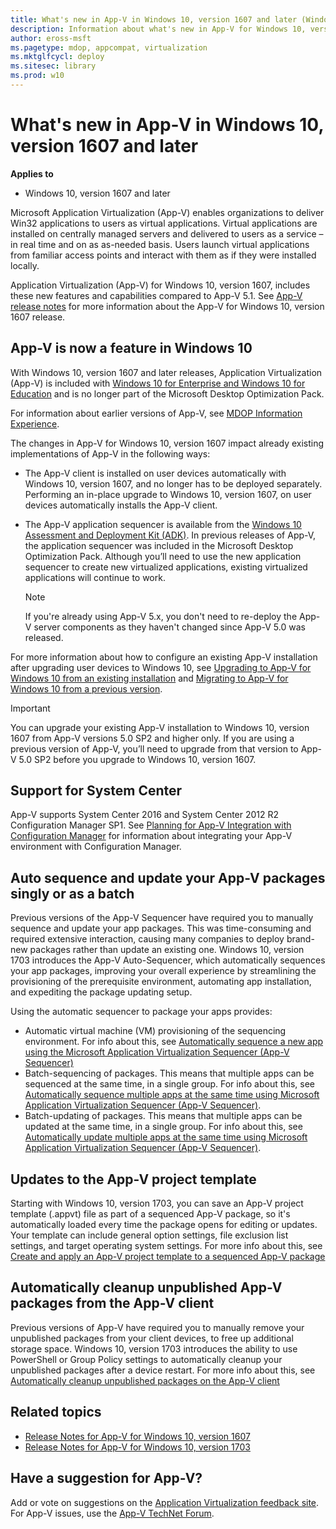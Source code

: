 ```yaml
---
title: What's new in App-V in Windows 10, version 1607 and later (Windows 10)
description: Information about what's new in App-V for Windows 10, version 1607 and later. 
author: eross-msft
ms.pagetype: mdop, appcompat, virtualization
ms.mktglfcycl: deploy
ms.sitesec: library
ms.prod: w10
---
```



# What's new in App-V in Windows 10, version 1607 and later

**Applies to**
-   Windows 10, version 1607 and later

Microsoft Application Virtualization (App-V) enables organizations to deliver Win32 applications to users as virtual applications. Virtual applications are installed on centrally managed servers and delivered to users as a service – in real time and on as as-needed basis. Users launch virtual applications from familiar access points and interact with them as if they were installed locally. 

Application Virtualization (App-V) for Windows 10, version 1607, includes these new features and capabilities compared to App-V 5.1. See [App-V release notes](appv-release-notes-for-appv-for-windows.md) for more information about the App-V for Windows 10, version 1607 release.

## App-V is now a feature in Windows 10
With Windows 10, version 1607 and later releases, Application Virtualization (App-V) is included with [Windows 10 for Enterprise and Windows 10 for Education](https://www.microsoft.com/en-us/WindowsForBusiness/windows-product-home) and is no longer part of the Microsoft Desktop Optimization Pack. 

For information about earlier versions of App-V, see [MDOP Information Experience](https://technet.microsoft.com/itpro/mdop/index).

The changes in App-V for Windows 10, version 1607 impact already existing implementations of App-V in the following ways:

-   The App-V client is installed on user devices automatically with Windows 10, version 1607, and no longer has to be deployed separately. Performing an in-place upgrade to Windows 10, version 1607, on user devices automatically installs the App-V client.

-   The App-V application sequencer is available from the [Windows 10 Assessment and Deployment Kit (ADK)](https://developer.microsoft.com/windows/hardware/windows-assessment-deployment-kit). In previous releases of App-V, the application sequencer was included in the Microsoft Desktop Optimization Pack. Although you’ll need to use the new application sequencer to create new virtualized applications, existing virtualized applications will continue to work.

    >[!NOTE]
    >If you're already using App-V 5.x, you don't need to re-deploy the App-V server components as they haven't changed since App-V 5.0 was released. 

For more information about how to configure an existing App-V installation after upgrading user devices to Windows 10, see [Upgrading to App-V for Windows 10 from an existing installation](appv-upgrading-to-app-v-for-windows-10-from-an-existing-installation.md) and [Migrating to App-V for Windows 10 from a previous version](appv-migrating-to-appv-from-a-previous-version.md).

>[!IMPORTANT]
>You can upgrade your existing App-V installation to Windows 10, version 1607 from App-V versions 5.0 SP2 and higher only. If you are using a previous version of App-V, you’ll need to upgrade from that version to App-V 5.0 SP2 before you upgrade to Windows 10, version 1607.
 
## Support for System Center 
App-V supports System Center 2016 and System Center 2012 R2 Configuration Manager SP1. See [Planning for App-V Integration with Configuration Manager](https://technet.microsoft.com/library/jj822982.aspx) for information about integrating your App-V environment with Configuration Manager.

## Auto sequence and update your App-V packages singly or as a batch
Previous versions of the App-V Sequencer have required you to manually sequence and update your app packages. This was time-consuming and required extensive interaction, causing many companies to deploy brand-new packages rather than update an existing one. Windows 10, version 1703 introduces the App-V Auto-Sequencer, which automatically sequences your app packages, improving your overall experience by streamlining the provisioning of the prerequisite environment, automating app installation, and expediting the package updating setup.

Using the automatic sequencer to package your apps provides:
-  Automatic virtual machine (VM) provisioning of the sequencing environment. For info about this, see [Automatically sequence a new app using the Microsoft Application Virtualization Sequencer (App-V Sequencer)](appv-auto-sequence-a-new-app.md)
- Batch-sequencing of packages. This means that multiple apps can be sequenced at the same time, in a single group. For info about this, see [Automatically sequence multiple apps at the same time using Microsoft Application Virtualization Sequencer (App-V Sequencer)](appv-auto-batch-sequencing.md).
- Batch-updating of packages. This means that multiple apps can be updated at the same time, in a single group. For info about this, see [Automatically update multiple apps at the same time using Microsoft Application Virtualization Sequencer (App-V Sequencer)](appv-auto-batch-updating.md).

## Updates to the App-V project template
Starting with Windows 10, version 1703, you can save an App-V project template (.appvt) file as part of a sequenced App-V package, so it's automatically loaded every time the package opens for editing or updates. Your template can include general option settings, file exclusion list settings, and target operating system settings. For more info about this, see [Create and apply an App-V project template to a sequenced App-V package](appv-create-and-use-a-project-template.md)

## Automatically cleanup unpublished App-V packages from the App-V client
Previous versions of App-V have required you to manually remove your unpublished packages from your client devices, to free up additional storage space. Windows 10, version 1703 introduces the ability to use PowerShell or Group Policy settings to automatically cleanup your unpublished packages after a device restart. For more info about this, see [Automatically cleanup unpublished packages on the App-V client](appv-auto-clean-unpublished-packages.md)

## Related topics
- [Release Notes for App-V for Windows 10, version 1607](appv-release-notes-for-appv-for-windows.md)
- [Release Notes for App-V for Windows 10, version 1703](appv-release-notes-for-appv-for-windows-1703.md)

## Have a suggestion for App-V?
Add or vote on suggestions on the [Application Virtualization feedback site](http://appv.uservoice.com/forums/280448-microsoft-application-virtualization).<br>For App-V issues, use the [App-V TechNet Forum](https://social.technet.microsoft.com/Forums/en-US/home?forum=mdopappv).



